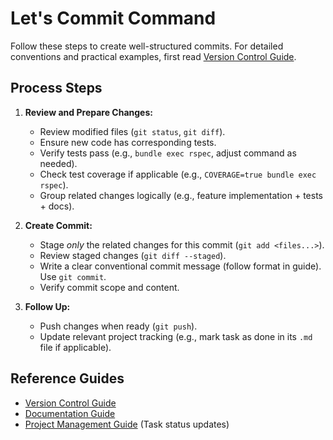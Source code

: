 # Let's Commit Command

Follow these steps to create well-structured commits. For detailed conventions and practical examples, first read [Version Control Guide](../guides/version-control.md).

## Process Steps

1.  **Review and Prepare Changes:**
    *   Review modified files (`git status`, `git diff`).
    *   Ensure new code has corresponding tests.
    *   Verify tests pass (e.g., `bundle exec rspec`, adjust command as needed).
    *   Check test coverage if applicable (e.g., `COVERAGE=true bundle exec rspec`).
    *   Group related changes logically (e.g., feature implementation + tests + docs).

2.  **Create Commit:**
    *   Stage *only* the related changes for this commit (`git add <files...>`).
    *   Review staged changes (`git diff --staged`).
    *   Write a clear conventional commit message (follow format in guide). Use `git commit`.
    *   Verify commit scope and content.

3.  **Follow Up:**
    *   Push changes when ready (`git push`).
    *   Update relevant project tracking (e.g., mark task as done in its `.md` file if applicable).

## Reference Guides
- [Version Control Guide](../guides/version-control.md)
- [Documentation Guide](../guides/documentation.md)
- [Project Management Guide](../guides/project-management.md) (Task status updates)
